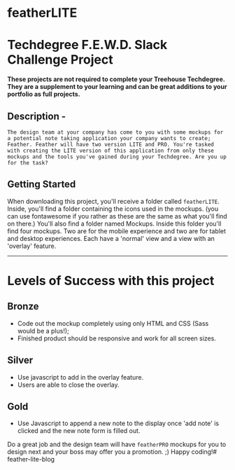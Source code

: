 # featherLITE

# Techdegree F.E.W.D. Slack Challenge Project

**These projects are not required to complete your Treehouse Techdegree. They are a supplement to your learning and can be great additions to your portfolio as full projects.**

## **Description** - 
`The design team at your company has come to you with some mockups for a potential note taking application your company wants to create; Feather. Feather will have two version LITE and PRO. You're tasked with creating the LITE version of this application from only these mockups and the tools you've gained during your Techdegree. Are you up for the task? `

## **Getting Started**
When downloading this project, you'll receive a folder called `featherLITE`. Inside, you'll find a folder containing the icons used in the mockups. (you can use fontawesome if you rather as these are the same as what you'll find on there.) You'll also find a folder named Mockups. Inside this folder you'll find four mockups. Two are for the mobile experience and two are for tablet and desktop experiences. Each have a 'normal' view and a view with an 'overlay' feature.

---

# Levels of Success with this project
## **Bronze**
- Code out the mockup completely using only HTML and CSS (Sass would be a plus!);
- Finished product should be responsive and work for all screen sizes.

## Silver
- Use javascript to add in the overlay feature.
- Users are able to close the overlay.

## Gold
- Use Javascript to append a new note to the display once 'add note' is clicked and the new note form is filled out.
 


 Do a great job and the design team will have `featherPRO` mockups for you to design next and your boss may offer you a promotion. ;) Happy coding!# feather-lite-blog
